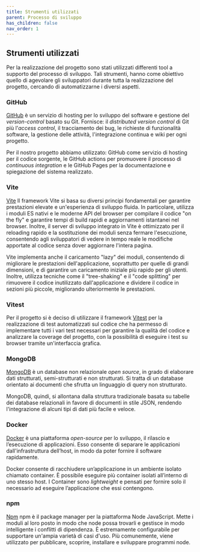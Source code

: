 ```yaml
---
title: Strumenti utilizzati
parent: Processo di sviluppo
has_children: false
nav_order: 1
---
```


## Strumenti utilizzati

Per la realizzazione del progetto sono stati utilizzati differenti tool a supporto del processo di sviluppo. Tali strumenti, hanno come obiettivo quello di agevolare gli sviluppatori durante tutta la realizzazione del progetto, cercando di automatizzarne i diversi aspetti.


### GitHub 

[GitHub](https://github.com/) è un servizio di hosting per lo sviluppo del software e gestione del _version-control_ basato su Git. Fornisce: il _distributed version control_ di Git più l'_access control_, il tracciamento dei bug, le richieste di funzionalità software, la gestione delle attività, l'integrazione continua e wiki per ogni progetto.

Per il nostro progetto abbiamo utilizzato: GitHub come servizio di hosting per il codice sorgente, le GitHub actions per promuovere il processo di _continuous integration_ e le GitHub Pages per la documentazione e spiegazione del sistema realizzato.


### Vite

[Vite](https://vitejs.dev/guide/) Il framework Vite si basa su diversi principi fondamentali per garantire prestazioni elevate e un'esperienza di sviluppo fluida. In particolare, utilizza i moduli ES nativi e le moderne API del browser per compilare il codice "on the fly" e garantire tempi di build rapidi e aggiornamenti istantanei nel browser. Inoltre, il server di sviluppo integrato in Vite è ottimizzato per il reloading rapido e la sostituzione dei moduli senza fermare l'esecuzione, consentendo agli sviluppatori di vedere in tempo reale le modifiche apportate al codice senza dover aggiornare l'intera pagina.

Vite implementa anche il caricamento "lazy" dei moduli, consentendo di migliorare le prestazioni dell'applicazione, soprattutto per quelle di grandi dimensioni, e di garantire un caricamento iniziale più rapido per gli utenti. Inoltre, utilizza tecniche come il "tree-shaking" e il "code splitting" per rimuovere il codice inutilizzato dall'applicazione e dividere il codice in sezioni più piccole, migliorando ulteriormente le prestazioni.


### Vitest

Per il progetto si è deciso di utilizzare il framework [Vitest](https://vitest.dev/) per la realizzazione di test automatizzati sul codice che ha permesso di implementare tutti i vari test necessari per garantire la qualità del codice e analizzare la coverage del progetto, con la possibilità di eseguire i test su browser tramite un'interfaccia grafica.


### MongoDB

[MongoDB](https://www.mongodb.com/) è un database non relazionale _open source_, in grado di elaborare dati strutturati, semi-strutturati e non strutturati. Si tratta di un database orientato ai documenti che sfrutta un linguaggio di query non strutturato.

MongoDB, quindi, si allontana dalla struttura tradizionale basata su tabelle dei database relazionali in favore di documenti in stile JSON, rendendo l'integrazione di alcuni tipi di dati più facile e veloce.


### Docker
[Docker](https://www.docker.com/) è una piattaforma _open-source_ per lo sviluppo, il rilascio e l’esecuzione di applicazioni. Esso consente di separare le applicazioni dall'infrastruttura dell’host, in modo da poter fornire il software rapidamente.

Docker consente di racchiudere un’applicazione in un ambiente isolato chiamato container. È possibile eseguire più container isolati all’interno di uno stesso host. I Container sono _lightweight_ e pensati per fornire solo il necessario ad eseguire l’applicazione che essi contengono.


### npm
[Npm](https://www.npmjs.com/) npm è il package manager per la piattaforma Node JavaScript. Mette i moduli al loro posto in modo che node possa trovarli e gestisce in modo intelligente i conflitti di dipendenza. È estremamente configurabile per supportare un'ampia varietà di casi d'uso. Più comunemente, viene utilizzato per pubblicare, scoprire, installare e sviluppare programmi node.